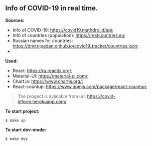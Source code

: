 ## Info of COVID-19 in real time.
 **Sources:** 
- Info of COVID-19: https://covid19.mathdro.id/api;
- Info of countries (population): https://restcountries.eu;
- Russian names for countries: https://dmitrijpedan.github.io/covid19_tracker/countries.json;
- 
 **Used:** 
- React:        https://ru.reactjs.org/;
- Material-UI:  https://material-ui.com/;
- Chart.js:     https://www.chartjs.org/;
- React-countup: https://www.npmjs.com/package/react-countup;

> The progect is avialable from url: https://covid-inform.herokuapp.com/

**To start project:**
```
$ make up
```

**To start dev-mode:**
```
$ make dev
```